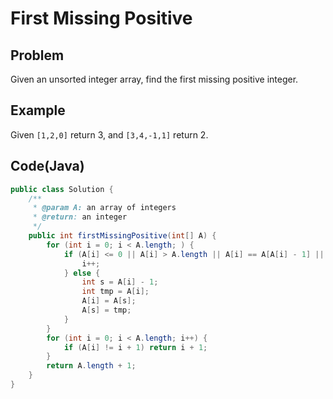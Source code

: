 # First Missing Positive

## Problem

Given an unsorted integer array, find the first missing positive integer.

## Example

Given `[1,2,0]` return 3,
and `[3,4,-1,1]` return 2.

## Code(Java)

```java
public class Solution {
    /**
     * @param A: an array of integers
     * @return: an integer
     */
    public int firstMissingPositive(int[] A) {
        for (int i = 0; i < A.length; ) {
            if (A[i] <= 0 || A[i] > A.length || A[i] == A[A[i] - 1] || A[i] == i + 1) {
                i++;
            } else {
                int s = A[i] - 1;
                int tmp = A[i];
                A[i] = A[s];
                A[s] = tmp;
            }
        }
        for (int i = 0; i < A.length; i++) {
            if (A[i] != i + 1) return i + 1;
        }
        return A.length + 1;
    }
}
```
